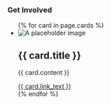 <div class="grid-container campaign-involved">
  <h3>Get Involved</h3>

  <ul class="usa-card-group">
  {% for card in page.cards %}
  <li class="usa-card tablet:grid-col-4">
    <div class="usa-card__container__media">
      <div class="usa-card__media">
        <div class="usa-card__img">
          <img src="https://designsystem.digital.gov/img/introducing-uswds-2-0/built-to-grow--alt.jpg" alt="A placeholder image">
        </div>
      </div>
      <div class="usa-card__header">
        <h2 class="usa-card__heading">{{ card.title }}</h2>
      </div>
      <div class="usa-card__body">
        <p>
          {{ card.content }}
        </p>
      </div>
      <div class="usa-card__footer">
        <a href="#" class="usa-button" alt="Read more about {{ card.title }}">{{ card.link_text }} </a>
      </div>
    </div>
  </li>
  {% endfor %}
</ul>

</div>